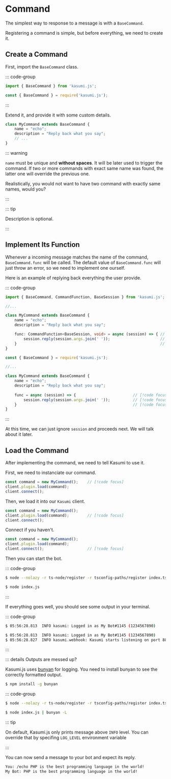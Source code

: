 # Command

The simplest way to response to a message is with a `BaseCommand`.

Registering a command is simple, but before everything, we need to create it.

## Create a Command

First, import the `BaseCommand` class.

::: code-group 

```typescript [index.ts]
import { BaseCommand } from 'kasumi.js';
```

```javascript [index.js]
const { BaseCommand } = require('kasumi.js');
```

:::

Extend it, and provide it with some custom details. 


```typescript
class MyCommand extends BaseCommand {
    name = "echo";
    description = "Reply back what you say";
    // ...
}
```

::: warning

`name` must be unique and **without spaces**. It will be later used to trigger the command. If two or more commands with exact same name was found, the latter one will override the previous one.

Realistically, you would not want to have two command with exactly same names, would you?

:::

::: tip

Description is optional. 

:::

## Implement Its Function

Whenever a incoming message matches the name of the command, `BaseCommand.func` will be called. The default value of `BaseCommand.func` will just throw an error, so we need to implement one ourself. 

Here is an example of replying back everything the user provide.

::: code-group

```typescript [index.ts]
import { BaseCommand, CommandFunction, BaseSession } from 'kasumi.js';

//...

class MyCommand extends BaseCommand {
    name = "echo";
    description = "Reply back what you say";

    func: CommandFunction<BaseSession, void> = async (session) => { // [!code focus]
        session.reply(session.args.join(' '));                      // [!code focus]
    }                                                               // [!code focus]
}
```

```javascript [index.js]
const { BaseCommand } = require('kasumi.js');

//...

class MyCommand extends BaseCommand {
    name = "echo";
    description = "Reply back what you say";
    
    func = async (session) => {                         // [!code focus]
        session.reply(session.args.join(' '));          // [!code focus]
    }                                                   // [!code focus]
}
```

:::

At this time, we can just ignore `session` and proceeds next. We will talk about it later.

## Load the Command

After implementing the command, we need to tell Kasumi to use it.

First, we need to instanciate our command.

```typescript
const command = new MyCommand();    // [!code focus]
client.plugin.load(command);
client.connect();
```

Then, we load it into our `Kasumi` client.

```typescript
const command = new MyCommand();
client.plugin.load(command);        // [!code focus]
client.connect();
```

Connect if you haven't.

```typescript
const command = new MyCommand();
client.plugin.load(command);        
client.connect();                   // [!code focus]
```

Then you can start the bot.

::: code-group

```sh [TypeScript]
$ node --nolazy -r ts-node/register -r tsconfig-paths/register index.ts
```

```sh [JavaScript]
$ node index.js
```

:::

If everything goes well, you should see some output in your terminal.

::: code-group

```sh [WebSocket]
$ 05:56:28.813  INFO kasumi: Logged in as My Bot#1145 (1234567890)
```

```sh [WebHook]
$ 05:56:28.813  INFO kasumi: Logged in as My Bot#1145 (1234567890)
$ 05:56:28.827  INFO kasumi.webhook: Kasumi starts listening on port 8888
```

:::

::: details Outputs are messed up?

Kasumi.js uses [bunyan](https://github.com/trentm/node-bunyan) for logging. You need to install bunyan to see the correctly formatted output.

```sh
$ npm install -g bunyan
```

::: code-group

```sh [TypeScript]
$ node --nolazy -r ts-node/register -r tsconfig-paths/register index.ts | bunyan -L
```

```sh [JavaScript]
$ node index.js | bunyan -L
```



::: tip

On default, Kasumi.js only prints message above `INFO` level. You can override that by specifing `LOG_LEVEL` environment variable

:::

You can now send a message to your bot and expect its reply.

```txt
You: /echo PHP is the best programming language in the world!
My Bot: PHP is the best programming language in the world!
```

